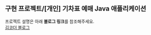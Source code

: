 ## 구현 프로젝트/[개인] 기차표 예매 Java 애플리케이션
프로젝트 설명은 아래 **블로그 링크**를 참조해주세요.  
[김코더 블로그](https://kimcoder.tistory.com/65?category=879352)
